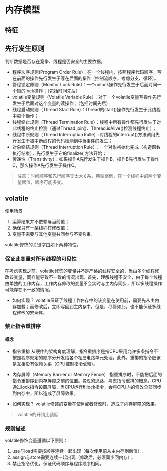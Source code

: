 # 内存模型

## 特征


## 先行发生原则
判断数据是否存在竞争、线程是否安全的主要依据。
- 程序次序规则(Program Order Rule）：在一个线程内，按照程序代码顺序，写在前面的操作先行发生于写在后面的操作（控制流顺序，考虑分支、循环）。
- 管程锁定原则（Monitor Lock Rule）：一个unlock操作先行发生于后面对同一个锁的lock操作；（包括时间先后）
- volatile变量规则（Volatile Variable Rule）：对于一个volatile变量写操作先行发生于后面对这个变量的读操作；（包括时间先后）
- 线程启动规则（Thread Start Rule）：Thread的start()操作先行发生于此线程中每个操作；
- 线程终止规则（Thread Termination Rule）：线程中所有操作都先行发生于对此线程的终止检测（通过Thread.join()、Thread.isAlive()检测线程终止）；
- 线程中断规则（Thread Interruption Rulle）:对线程的interrupt()方法调用先行发生于被中断线程的代码检测到中断事件的发生；
- 对象终结规则（Thread Interruption Rule）：一个对象初始化完成（构造函数执行结束），先行发生于它的finalize()方法开始；
- 传递性（Transitivity）：如果操作A先行发生于操作B，操作B先行发生于操作C，那么操作A先行发生于操作C。

> 注意：时间顺序和先行顺序无太大关系，典型案例，在一个线程中的两个变量赋值，顺序可能多变。


## volatile
使用场景
1. 运算结果并不依赖与当前值；
2. 确保只有一条线程在修改值；
3. 变量不需要与其他变量共同参与不变约束。 

volatile修饰的关键字由如下两种特性。

### 保证此变量对所有线程的可见性
  在考虑实现之前，volatile修饰的变量并不是严格的线程安全的，当由多个线程修改该变量，同样能导致不一致的情况出现。首先，理解线程不安全，由于每个线程由单独的工作内存，工作内存修改的变量不会实时与主内存同步，所以多线程操作可能存在不一致的情况。
  
- 如何实现？
  volatile保证了线程工作内存中的该变量在使用前，需要先从主内存加载；而修改后，立即写回到主内存中。但是，尽管如此，也不能保证多线程修改的安全性。
  
### 禁止指令重排序
#### 概念
- 指令重排
  从硬件的架构角度理解，指令重排序是指CPU采用允许多条指令不按照程序规定的顺序分开发给各个相应电路单元处理，此外，重排的指令应该是互相没有依赖关系（CPU控制指令依赖）。
  
- 内存屏障（Memory Barrier or Memory Fence）
  指重排序时，不能把后面的指令重排序到内存屏障之前的位置。实现的思路，考虑指令重排的概念，CPU通过lock指令设置屏障，当CPU运行到lock指令，会将CPU内的修改全部同步到内存中，所以造成了屏障效果。

- 如何实现？
  volatile修饰的变量在使用或者修改时，造成了内存屏障的效果。
    
> volatile的开销比锁低

### 规则描述
volatile修饰变量遵循以下原则：
1. use与load需要按顺序连续一起出现（每次使用前从主内存刷新值）；
2. assign与store需要连续一起出现（修改后，必须同步回内存）；
3. 禁止指令优化，保证代码顺序与程序顺序相同。






